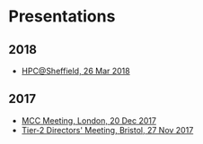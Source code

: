# Presentations

## 2018

* [HPC@Sheffield, 26 Mar 2018](HPCSheff_Mar2018)

## 2017

* [MCC Meeting, London, 20 Dec 2017](MCC_Dec2017)
* [Tier-2 Directors' Meeting, Bristol, 27 Nov 2017](Tier2Directors_Nov2017)

